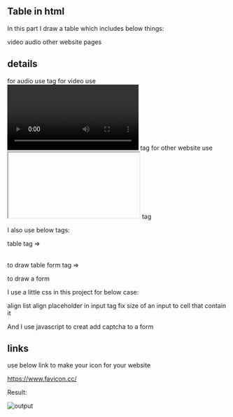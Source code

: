 ## Table in html

In this part I draw a table which includes below things:

video
audio
other website pages

## details

for audio use <audio></audio> tag
for video use <video></video> tag
for other website use <iframe></iframe> tag

I also use below tags:

table tag => <table></table> to draw table
form tag => <form></form> to draw a form

I use a little css in this project for below case:

align list
align placeholder in input tag
fix size of an input to cell that contain it

And I use javascript to creat add captcha to a form

## links

use below link to make your icon for your website

https://www.favicon.cc/

Result:

![output](https://github.com/javadnematollahi/Website/assets/86910174/44a44764-2ed7-469c-976f-82bece8e75f8)
